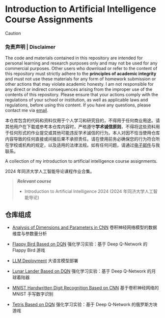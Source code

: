 # Introduction to Artificial Intelligence Course Assignments

> [!CAUTION]
> ### 免责声明 | Disclaimer
>
> The code and materials contained in this repository are intended for personal learning and research purposes only and may not be used for any commercial purposes. Other users who download or refer to the content of this repository must strictly adhere to the **principles of academic integrity** and must not use these materials for any form of homework submission or other actions that may violate academic honesty. I am not responsible for any direct or indirect consequences arising from the improper use of the contents of this repository. Please ensure that your actions comply with the regulations of your school or institution, as well as applicable laws and regulations, before using this content. If you have any questions, please contact me via [email](mailto:minmuslin@outlook.com).
>
> 本仓库包含的代码和资料仅用于个人学习和研究目的，不得用于任何商业用途。请其他用户在下载或参考本仓库内容时，严格遵守**学术诚信原则**，不得将这些资料用于任何形式的作业提交或其他可能违反学术诚信的行为。本人对因不恰当使用仓库内容导致的任何直接或间接后果不承担责任。请在使用前务必确保您的行为符合所在学校或机构的规定，以及适用的法律法规。如有任何问题，请通过[电子邮件](mailto:minmuslin@outlook.com)与我联系。

A collection of my introduction to artificial intelligence course assignments.

2024 年同济大学人工智能导论课程作业合集。

> ***Relevant course***
> * Introduction to Artificial Intelligence 2024 (2024 年同济大学人工智能导论)

## 仓库组成

* [Analysis of Dimensions and Parameters in CNN](Analysis_of_Dimensions_and_Parameters_in_CNN)
卷积神经网络模型的数据维度与参数量分析

* [Flappy Bird Based on DQN](Flappy_Bird_Based_on_DQN)
强化学习实验：基于 Deep Q-Network 的 Flappy Bird 游戏

* [LLM Deployment](LLM_Deployment)
大语言模型部署

* [Lunar Lander Based on DQN](Lunar_Lander_Based_on_DQN)
强化学习实验：基于 Deep Q-Network 的月球着陆器

* [MNIST Handwritten Digit Recognition Based on CNN](MNIST_Handwritten_Digit_Recognition_Based_on_CNN)
基于卷积神经网络的 MNIST 手写数字识别

* [Tetris Based on DQN](Tetris_Based_on_DQN)
强化学习实验：基于 Deep Q-Network 的俄罗斯方块游戏
